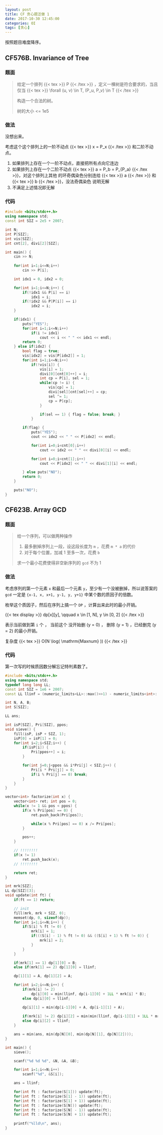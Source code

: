 ```yaml
---
layout: post
title: CF 贪心题泛做 1
date: 2017-10-30 12:45:00
categories: OI
tags: [贪心]
---
```


按照题目难度降序。

## CF576B. Invariance of Tree

### 题面

> 给定一个排列 {{< tex >}} P {{< /tex >}} ，定义一棵树是符合要求的，当且仅当
> {{< tex >}} \forall (u, v) \in T, (P_u, P_v) \in T {{< /tex >}}
> 
> 构造一个合法的树。
> 
> 树的大小 <= 1e5

### 做法

没想出来。

考虑这个这个排列上的一阶不动点 {{< tex >}} x = P_x {{< /tex >}} 和二阶不动点。

1. 如果排列上存在一个一阶不动点，直接把所有点向它连边
2. 如果排列上存在一个二阶不动点 {{< tex >}} a = P_b = P_{P_a} {{< /tex >}}，对这个排列上其他
的环奇偶染色分别连给 {{< tex >}} a {{< /tex >}} 和 {{< tex >}} b {{< /tex >}}，没法奇偶染色
说明无解
3. 不满足上述情况即无解

### 代码

```cpp
#include <bits/stdc++.h>
using namespace std;
const int SIZ = 2e5 + 2007;

int N;
int P[SIZ];
int vis[SIZ];
int cnt[2], divi[2][SIZ];

int main() {
    cin >> N;
    
    for(int i=1;i<=N;i++)
        cin >> P[i];

    int idx1 = 0, idx2 = 0;

    for(int i=1;i<=N;i++) {
        if(!idx1 && P[i] == i)
            idx1 = i;
        if(!idx2 && P[P[i]] == i)
            idx2 = i;
    }

    if(idx1) {
        puts("YES");
        for(int i=1;i<=N;i++)
            if(i != idx1)
                cout << i << " " << idx1 << endl;
        return 0;
    } else if(idx2) {
        bool flag = true;
        vis[idx2] = vis[P[idx2]] = 1;
        for(int i=1;i<=N;i++)
            if(!vis[i]) {
                vis[i] = 1;
                divi[0][cnt[0]++] = i;
                int cp = P[i], sel = 1;
                while(cp != i) {
                    vis[cp] = 1;
                    divi[sel][cnt[sel]++] = cp;
                    sel ^= 1;
                    cp = P[cp];
                }

                if(sel == 1) { flag = false; break; }
            }

        if(flag) {
            puts("YES");
            cout << idx2 << " " << P[idx2] << endl;

            for(int i=0;i<cnt[0];i++)
                cout << idx2 << " " << divi[0][i] << endl;

            for(int i=0;i<cnt[1];i++)
                cout << P[idx2] << " " << divi[1][i] << endl;

        } else puts("NO");
        return 0;
    }

    puts("NO");
}
```

## CF623B. Array GCD

### 题面

> 给一个序列，可以做两种操作
> 
> 1. 最多删掉序列上一段，设这段长度为 `m` ，花费 `m * a` 的代价
> 2. 对于每个位置，加减 1 至多一次，花费 `b`
> 
> 求一个最小花费使得非空新序列的 `gcd` 不为 1

### 做法

考虑序列的第一个元素 `x` 和最后一个元素 `y`，至少有一个没被删掉，所以说答案的 `gcd` 一定是 `{x-1, x, x+1, y-1, y, y+1}` 中某个数的质因子的倍数。

枚举这个质因子，然后在序列上搞一个 `DP` ，计算出来此时的最小开销。

{{< tex display >}} dp[x][y], \qquad x \in [1, N], y \in [0, 2] {{< /tex >}}

表示当前做到第 `i` 个 ， 当前这个 没开始删 (y = 0) ， 删除 (y = 1) ，已经删完 (y = 2) 的最小开销。

复杂度 {{< tex >}} O(N \log( \mathrm{Maxnum} )) {{< /tex >}}

### 代码

第一次写的时候质因数分解忘记特判素数了。

```cpp
#include <bits/stdc++.h>
using namespace std;
typedef long long LL;
const int SIZ = 1e6 + 2007;
const LL llinf = (numeric_limits<LL>::max()>>1) - numeric_limits<int>::max();

int N, A, B;
int S[SIZ];

LL ans;

int isP[SIZ], Pri[SIZ], ppos;
void sieve() {
    fill(isP, isP + SIZ, 1);
    isP[0] = isP[1] = 0;
    for(int i=2;i<SIZ;i++) {
        if(isP[i]) {
            Pri[ppos++] = i;
        }

        for(int j=0;j<ppos && i*Pri[j] < SIZ;j++) {
            Pri[i * Pri[j]] = 0;
            if(i % Pri[j] == 0) break;
        }
    }
}

vector<int> factorize(int x) {
    vector<int> ret; int pos = 0;
    while(x != 1 && pos < ppos) {
        if(x % Pri[pos] == 0) {
            ret.push_back(Pri[pos]);

            while(x % Pri[pos] == 0) x /= Pri[pos];
        }

        pos++;
    }

	// !!!!!!!!
    if(x != 1)
        ret.push_back(x);
    // !!!!!!!!

    return ret;
}

int mrk[SIZ];
LL dp[SIZ][3];
void update(int ft) {
    if(ft == 1) return;

    // init
    fill(mrk, mrk + SIZ, 0);
    memset(dp, 0, sizeof(dp));
    for(int i=1;i<=N;i++) {
        if(S[i] % ft != 0) {
            mrk[i] = 1;
            if(((S[i] - 1) % ft != 0) && ((S[i] + 1) % ft != 0)) {
                mrk[i] = 2;
            }
        }
    }

    if(mrk[1] == 1) dp[1][0] = B;
    else if(mrk[1] == 2) dp[1][0] = llinf;

    dp[1][1] = A, dp[1][2] = A;

    for(int i=2;i<=N;i++) {
        if(mrk[i] != 2)
            dp[i][0] = min(llinf, dp[i-1][0] + 1LL * mrk[i] * B);
        else dp[i][0] = llinf;

        dp[i][1] = min(dp[i-1][0] + A, dp[i-1][1] + A);
        
        if(mrk[i] != 2) dp[i][2] = min(min(llinf, dp[i-1][1] + 1LL * mrk[i] * B), dp[i-1][2] + 1LL * mrk[i] * B);
        else dp[i][2] = llinf;
    }

    ans = min(ans, min(dp[N][0], min(dp[N][1], dp[N][2])));
}

int main() {
    sieve();

    scanf("%d %d %d", &N, &A, &B);

    for(int i=1;i<=N;i++)
        scanf("%d", &S[i]);

    ans = llinf;

    for(int ft : factorize(S[1])) update(ft);
    for(int ft : factorize(S[1] - 1)) update(ft);
    for(int ft : factorize(S[1] + 1)) update(ft);
    for(int ft : factorize(S[N])) update(ft);
    for(int ft : factorize(S[N] - 1)) update(ft);
    for(int ft : factorize(S[N] + 1)) update(ft);
   
    printf("%lld\n", ans);
}
```
